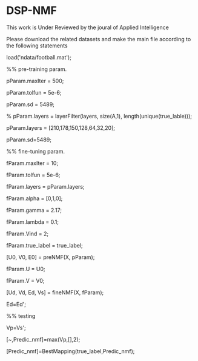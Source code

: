 # DSP-NMF

This work is Under Reviewed by the joural of Applied Intelligence

Please download the related datasets and make the main file according to the following statements


load('ndata/football.mat');

%% pre-training param.

pParam.maxIter = 500;

pParam.tolfun = 5e-6;

pParam.sd = 5489;

% pParam.layers = layerFilter(layers, size(A,1), length(unique(true_lable)));

pParam.layers = [210,178,150,128,64,32,20];

pParam.sd=5489;

%% fine-tuning param.

fParam.maxIter = 10;

fParam.tolfun = 5e-6;

fParam.layers = pParam.layers;

fParam.alpha = [0,1,0];

fParam.gamma = 2.17;

fParam.lambda = 0.1;

fParam.Vind = 2;

fParam.true_label = true_label;

[U0, V0, E0] = preNMF(X, pParam);

fParam.U = U0;

fParam.V = V0;

[Ud, Vd, Ed, Vs] = fineNMF(X, fParam);

Ed=Ed';


%% testing

Vp=Vs';

[~,Predic_nmf]=max(Vp,[],2); 

[Predic_nmf]=BestMapping(true_label,Predic_nmf);

